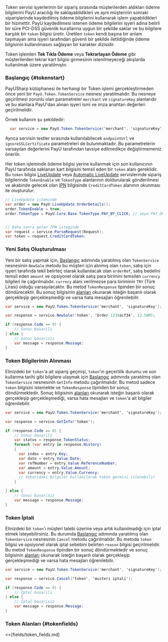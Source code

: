 Token servisi işyerlerinin bir sipariş sırasında müşterilerden aldıkları ödeme bilgilerini PayU aracılığı ile saklayabildikleri ve aynı müşterinin sonraki siparişlerinde kaydedilmiş ödeme bilgilerini kullanarak işlem yapabildikleri bir hizmettir. PayU kaydedilmesi istenen ödeme bilgilerini işyeri adına belirli bir süre PCI-DSS güvenlik kurallarına uygun bir şekilde saklar ve bu bilgilere karşılık bir `token` bilgisi üretir. Üretilen `token` kendi başına bir anlam taşımayan ama işyeri tarafından güvenli bir şekilde iletildiğinde ödeme bilgisinin kullanılmasını sağlayan bir karakter dizisidir.

Token işlemleri **Tek Tıkla Ödeme** veya **Tekrarlayan Ödeme** gibi müşterilerden tekrar kart bilgisi girmesinin istenilmeyeceği akışlarda kullanılmak üzere yaratılmıştır.

### Başlangıç {#tokenstart}

PayUSharp kütüphanesi ile herhangi bir Token işlemi gerçekleştirmeden önce yeni bir `PayU.Token.TokenService` nesnesi yaratılmalıdır. Bu nesneye geçirilmesi zorunlu olan parametreler `merchant` ve `signatureKey` alanlarıdır ve bu alanlara PayU'dan alınan işyeri ismi ve imza anahtarı değerleri geçirilmelidir.

Örnek kullanım şu şekildedir:

```cs
  var service = new PayU.Token.TokenService('merchant', 'signatureKey');
```

Ayrıca servisin testler sırasında kullanılabilecek `endpointUrl` ve `ignoreSSLCertificate` parametreleri de bulunmaktadır. Bu parametrelerin varsayılan değerlerini PayU tarafından tavsiye edilmedikçe değiştirmemeniz önerilir.

Her token işleminde ödeme bilgisi yerine kullanmak için son kullanıcının PayU tarafında saklanan kart bilgisini temsil eden bir `token` alanı gereklidir. Bu `token` bilgisi [LiveUpdate](#lu) veya [Automatic LiveUpdate](#alu) servislerinde sipariş bilgilerinde `TokenEnable` ve `TokenType` alanlarının doldurularak gönderilmesi ve akabinde gelecek olan [IPN](#ipn) bilgisinde `CreditCardToken` alanının okunması ile oluşturulur:

```cs
// LiveUpdate isteminde
var order = new PayU.LiveUpdate.OrderDetails();
order.TokenEnable = true;
order.TokenType = PayU.Core.Base.TokenType.PAY_BY_CLICK; // veya PAY_ON_TIME


// Daha sonra gelen IPN isteginde
var request = service.ParseRequest(Request);
var token = request.CreditCardToken;
```

### Yeni Satış Oluşturulması

Yeni bir satış yapmak için, [Başlangıç](#tokenstart) adımında yaratılmış olan `TokenService` nesnesinin `NewSale` metodu bu müşteri için alınmış olan `token`, satış için işyeri tarafında tekil belirteç olarak kullanılacak olan `orderRef`, satış bedelini temsil eden `amount` ve opsiyonel olarak satış para birimini temsilen `currency` bilgileri ile çağırılmalıdır. `currecy` alanı verilmezse para biriminin `TRY` (Türk Lirası) olduğu varsayılacaktır. Bu metod `TokenResponse` tipinden bir sonuç döndürecektir. Bu sonuç bilgisinin [alanları](#tokenfields) okunarak isteğin başarılı olarak gerçekleşip gerçekleşmediği ve varsa hata mesajları öğrenilebilir.

```cs
var service = new PayU.Token.TokenService('merchant', 'signatureKey');

var response = service.NewSale('token', 'Order-1234acf34', 12.50M);

if (response.Code == 0) {
    // Sonuc basarili
} else {
    // Sonuc basarisiz
    var message = response.Message;
}
```

### Token Bilgilerinin Alınması

Elinizdeki bir `token`'a ait sipariş geçmişi, `token`'ın geçerlilik durumu ve son kullanma tarihi gibi bilgilere ulaşmak için [Başlangıç](#tokenstart) adımında yaratılmış olan `TokenService` nesnesinin `GetInfo` metodu çağırılmalıdır. Bu metod sadece `token` bilgisini istemekte ve `TokenResponse` tipinden bir sonuç döndürmektedir. Sonuç bilgisinin [alanları](#tokenfields) okunarak isteğin başarılı olarak gerçekleşip gerçekleşmediği, varsa hata mesajları ve `token`'a ait bilgiler öğrenilebilir.

```cs
var service = new PayU.Token.TokenService('merchant', 'signatureKey');

var response = service.GetInfo('token');

if (response.Code == 0) {
    // Sonuc basarili
    var status = response.TokenStatus;
    foreach (var entry in response.History)
    {
      var index = entry.Key;
      var date = entry.Value.Date;
      var refNumber = entry.Value.ReferenceNumber;
      var amount = entry.Value.Amount;
      var currency = entry.Value.Currency;
      // Yukaridaki bilgiler kullanilarak token gecmisi islenebilir
    }

} else {
    // Sonuc basarisiz
    var message = response.Message;
}
```

### Token İptali

Elinizdeki bir `token`'ı müşteri talebi üzerine veya artık kullanılmadığı için iptal etmek isteyebilirsiniz. Bu durumda [Başlangıç](#tokenstart) adımında yaratılmış olan `TokenService` nesnesinin `Cancel` metodu çağırılmalıdır. Bu metoda `token` bilgisi ve opsiyonel olarak iptal sebebini belirten `reason` bilgisi geçirilmelidir. Bu metod `TokenResponse` tipinden bir sonuç döndürmektedir ve sonuç bilgisinin [alanları](#tokenfields) okunarak isteğin başarılı olarak gerçekleşip gerçekleşmediği ve varsa hata mesajları öğrenilebilir.

```cs
var service = new PayU.Token.TokenService('merchant', 'signatureKey');

var response = service.Cancel('token', 'musteri iptali');

if (response.Code == 0) {
    // Iptal basarili
} else {
    // Iptal basarisiz
    var message = response.Message;
}
```

### Token Alanları {#tokenfields}

<<[fields/token_fields.md]
